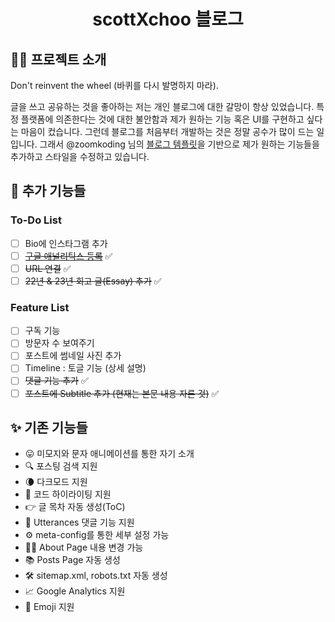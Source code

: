 <h1 align="center">
  scottXchoo 블로그
</h1>

## 👋🏼 프로젝트 소개
Don't reinvent the wheel (바퀴를 다시 발명하지 마라).

글을 쓰고 공유하는 것을 좋아하는 저는 개인 블로그에 대한 갈망이 항상 있었습니다. 특정 플랫폼에 의존한다는 것에 대한 불안함과 제가 원하는 기능 혹은 UI를 구현하고 싶다는 마음이 컸습니다. 그런데 블로그를 처음부터 개발하는 것은 정말 공수가 많이 드는 일입니다. 그래서 @zoomkoding 님의 [블로그 템플릿](https://github.com/zoomkoding/zoomkoding-gatsby-blog)을 기반으로 제가 원하는 기능들을 추가하고 스타일을 수정하고 있습니다.

## 🚀 추가 기능들
### To-Do List
- [ ] Bio에 인스타그램 추가
- [ ] ~~[구글 애널리틱스 등록](https://analytics.google.com/analytics/web/?pli=1#/p413988279/reports/intelligenthome)~~ ✅
- [ ] ~~URL 연결~~ ✅
- [ ] ~~22년 & 23년 회고 글(Essay) 추가~~ ✅

### Feature List

- [ ] 구독 기능
- [ ] 방문자 수 보여주기
- [ ] 포스트에 썸네일 사진 추가
- [ ] Timeline : 토글 기능 (상세 설명)
- [ ] ~~댓글 기능 추가~~ ✅
- [ ] ~~포스트에 Subtitle 추가 (현재는 본문 내용 자른 것)~~ ✅

## ✨ 기존 기능들

- 😛 미모지와 문자 애니메이션를 통한 자기 소개
- 🔍 포스팅 검색 지원
- 🌘 다크모드 지원
- 💅 코드 하이라이팅 지원
- 👉 글 목차 자동 생성(ToC)
- 💬 Utterances 댓글 기능 지원
- ⚙️ meta-config를 통한 세부 설정 가능
- 👨‍💻 About Page 내용 변경 가능
- 📚 Posts Page 자동 생성
- 🛠 sitemap.xml, robots.txt 자동 생성
- 📈 Google Analytics 지원
- 🧢 Emoji 지원
